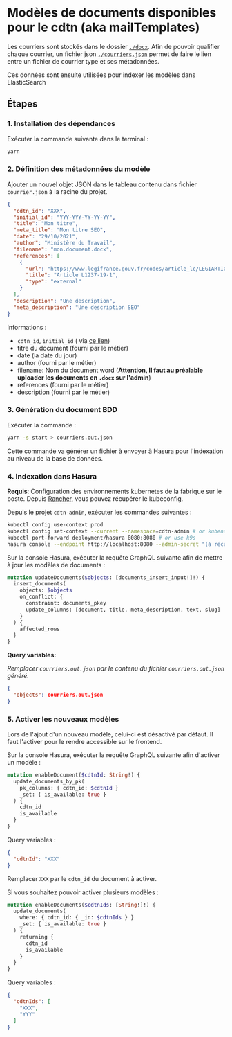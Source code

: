 # Modèles de documents disponibles pour le cdtn (aka mailTemplates)

Les courriers sont stockés dans le dossier [`./docx`](./docx). Afin de pouvoir qualifier chaque courrier, un fichier
json [`./courriers.json`](./courriers.json) permet de faire le lien entre un fichier de courrier type et ses
métadonnées.

Ces données sont ensuite utilisées pour indexer les modèles dans ElasticSearch

## Étapes

### 1. Installation des dépendances

Exécuter la commande suivante dans le terminal :

```bash
yarn
```

### 2. Définition des métadonnées du modèle

Ajouter un nouvel objet JSON dans le tableau contenu dans fichier `courrier.json` à la racine du projet.

```json
{
  "cdtn_id": "XXX",
  "initial_id": "YYY-YYY-YY-YY-YY",
  "title": "Mon titre",
  "meta_title": "Mon titre SEO",
  "date": "29/10/2021",
  "author": "Ministère du Travail",
  "filename": "mon.document.docx",
  "references": [
    {
      "url": "https://www.legifrance.gouv.fr/codes/article_lc/LEGIARTI000036762168/",
      "title": "Article L1237-19-1",
      "type": "external"
    }
  ],
  "description": "Une description",
  "meta_description": "Une description SEO"
}
```

Informations :

- `cdtn_id`, `ìnitial_id` (
  via [ce lien](https://cdtn-admin-preprod.dev.fabrique.social.gouv.fr/api/id?source=modeles_de_courriers))
- titre du document (fourni par le métier)
- date (la date du jour)
- author (fourni par le métier)
- filename: Nom du document word (**Attention, Il faut au préalable uploader les documents en `.docx` sur l'admin**)
- references (fourni par le métier)
- description (fourni par le métier)

### 3. Génération du document BDD

Exécuter la commande :

```bash
yarn -s start > courriers.out.json
```

Cette commande va générer un fichier à envoyer à Hasura pour l'indexation au niveau de la base de données.

### 4. Indexation dans Hasura

**Requis**: Configuration des environnements kubernetes de la fabrique sur le poste.
Depuis [Rancher](https://rancher.fabrique.social.gouv.fr/), vous pouvez récupérer le kubeconfig.

Depuis le projet `cdtn-admin`, exécuter les commandes suivantes :

```bash
kubectl config use-context prod
kubectl config set-context --current --namespace=cdtn-admin # or kubens cdtn-admin
kubectl port-forward deployment/hasura 8080:8080 # or use k9s
hasura console --endpoint http://localhost:8080 --admin-secret "(à récupérer sur rancher dans le secret hasura)" --project targets/hasura
```

Sur la console Hasura, exécuter la requête GraphQL suivante afin de mettre à jour les modèles de documents :

```graphql
mutation updateDocuments($objects: [documents_insert_input!]!) {
  insert_documents(
    objects: $objects
    on_conflict: {
      constraint: documents_pkey
      update_columns: [document, title, meta_description, text, slug]
    }
  ) {
    affected_rows
  }
}
```

**Query variables:**

_Remplacer `courriers.out.json` par le contenu du fichier `courriers.out.json` généré._

```json
{
  "objects": courriers.out.json
}
```

### 5. Activer les nouveaux modèles

Lors de l'ajout d'un nouveau modèle, celui-ci est désactivé par défaut. Il faut l'activer pour le rendre accessible sur
le frontend.

Sur la console Hasura, exécuter la requête GraphQL suivante afin d'activer un modèle :

```graphql
mutation enableDocument($cdtnId: String!) {
  update_documents_by_pk(
    pk_columns: { cdtn_id: $cdtnId }
    _set: { is_available: true }
  ) {
    cdtn_id
    is_available
  }
}
```

Query variables :

```json
{
  "cdtnId": "XXX"
}
```

Remplacer `XXX` par le `cdtn_id` du document à activer.

Si vous souhaitez pouvoir activer plusieurs modèles :

```graphql
mutation enableDocuments($cdtnIds: [String!]!) {
  update_documents(
    where: { cdtn_id: { _in: $cdtnIds } }
    _set: { is_available: true }
  ) {
    returning {
      cdtn_id
      is_available
    }
  }
}
```

Query variables :

```json
{
  "cdtnIds": [
    "XXX",
    "YYY"
  ]
}
```
